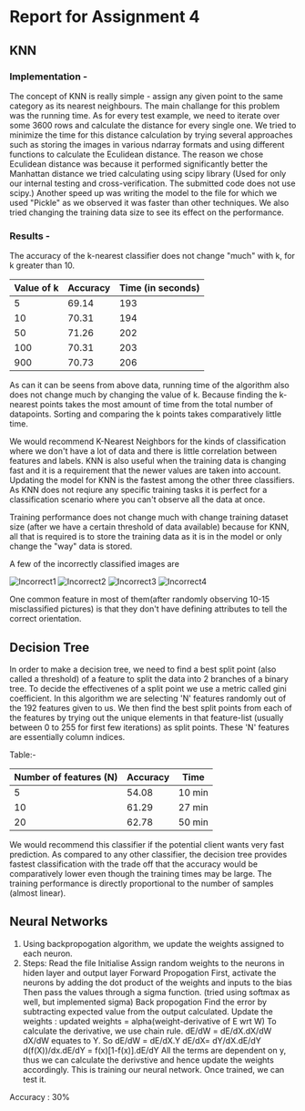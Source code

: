 # Report for Assignment 4


## KNN

### Implementation -
The concept of KNN is really simple - assign any given point to the same category as its nearest neighbours. The main challange for this problem was the running time. As for every test example, we need to iterate over some 3600 rows and calculate the distance for every single one. We tried to minimize the time for this distance calculation by trying several approaches such as storing the images in various ndarray formats and using different functions to calculate the Eculidean distance. The reason we chose Eculidean distance was because it performed significantly better the Manhattan distance we tried calculating using scipy library (Used for only our internal testing and cross-verification. The submitted code does not use scipy.) Another speed up was writing the model to the file for which we used "Pickle" as we observed it was faster than other techniques. We also tried changing the training data size to see its effect on the performance.

### Results -
The accuracy of the k-nearest classifier does not change "much" with k, for k greater than 10.

| Value of k   | Accuracy | Time (in seconds) |
|--------------|----------|-------------------|
|       5      |   69.14  |        193        |
|      10      |   70.31  |        194        |
|      50      |   71.26  |        202        |
|      100     |   70.31  |        203        |
|      900     |   70.73  |        206        |

As can it can be seens from above data, running time of the algorithm also does not change much by changing the value of k.
Because finding the k-nearest points takes the most amount of time from the total number of datapoints.
Sorting and comparing the k points takes comparatively little time.

We would recommend K-Nearest Neighbors for the kinds of classification where we don't have a lot of data and there is
little correlation between features and labels. KNN is also useful when the training data is changing fast and it is a requirement
that the newer values are taken into account. Updating the model for KNN is the fastest among the other three classifiers. As KNN does not reqiure any specific training tasks it is perfect for a classification scenario where you can't observe all the data at once.

Training performance does not change much with change training dataset size (after we have a certain threshold of data available) because for KNN, all that is required is to store the training data as it is in the model or only change the "way" data is stored.  

A few of the incorrectly classified images are

![Incorrect1](http://www.flickr.com/photo_zoom.gne?id=10164298814)
![Incorrect2](http://www.flickr.com/photo_zoom.gne?id=10484444553)
![Incorrect3](http://www.flickr.com/photo_zoom.gne?id=10577249185)
![Incorrect4](http://www.flickr.com/photo_zoom.gne?id=172145743)

One common feature in most of them(after randomly observing 10-15 misclassified pictures) is that they don't have defining attributes to tell the correct orientation.

## Decision Tree

In order to make a decision tree, we need to find a best split point (also called a threshold) of a feature to split the data into 2
branches of a binary tree. To decide the effectivenes of a split point we use a metric called gini coefficient.
In this algorithm we are selecting 'N' features randomly out of the 192 features given to us. We then find the best split
points from each of the features by trying out the unique elements in that feature-list (usually between 0 to 255 for first few iterations) as split points. These 'N' features are essentially column indices.

Table:-

| Number of features (N) | Accuracy | Time   |
|------------------------|----------|--------|
|            5           |   54.08  | 10 min |
|           10           |   61.29  | 27 min |
|           20           |   62.78  | 50 min |


We would recommend this classifier if the potential client wants very fast prediction. As compared to any other classifier, the decision
tree provides fastest classification with the trade off that the accuracy would be comparatively lower even though the training times may be large. The training performance is directly proportional to the number of samples (almost linear).



## Neural Networks
1. Using backpropogation algorithm, we update the weights assigned to each neuron.
2. Steps:
Read the file
Initialise
  Assign random weights to the neurons in hiden layer and output layer
Forward Propogation
  First, activate the neurons by adding the dot product of the weights and inputs to the bias
  Then pass the values through a sigma function. (tried using softmax as well, but implemented sigma)
Back propogation
  Find the error by subtracting expected value from the output calculated.
  Update the weights : updated weights = alpha(weight-derivative of E wrt W)
  To calculate the derivative, we use chain rule. dE/dW = dE/dX.dX/dW
  dX/dW equates to Y. So dE/dW = dE/dX.Y
  dE/dX= dY/dX.dE/dY
  d(f(X))/dx.dE/dY = f(x)[1-f(x)].dE/dY
  All the terms are dependent on y, thus we can calculate the derivstive and hence update the weights accordingly.
This is training our neural network. Once trained, we can test it.


Accuracy : 30%
  
